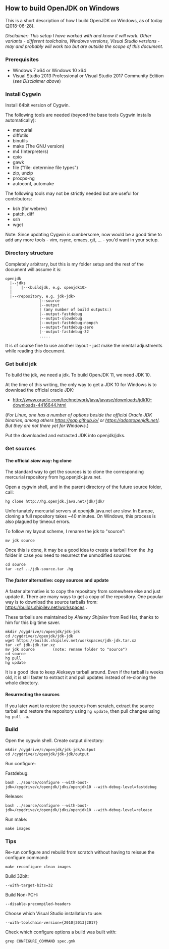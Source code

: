 ## How to build OpenJDK on Windows

This is a short description of how I build OpenJDK on Windows, as of today (2018-06-28).

_Disclaimer: This setup I have worked with and know it will work. Other variants - different toolchains, Windows versions, Visual Studio versions - may and probably will work too but are outside the scope of this document._

### Prerequisites

- Windows 7 x64 or Windows 10 x64
- Visual Studio 2013 Professional or Visual Studio 2017 Community Edition (_see Disclaimer above_)

### Install Cygwin
Install 64bit version of Cygwin. 

The following tools are needed (beyond the base tools Cygwin installs automatically):
- mercurial
- diffutils
- binutils
- make (The GNU version)
- m4 (Interpreters)
- cpio 
- gawk
- file ("file: determine file types")
- zip, unzip
- procps-ng
- autoconf, automake

The following tools may not be strictly needed but are useful for contributors:
- ksh (for webrev)
- patch, diff
- ssh
- wget

Note: Since updating Cygwin is cumbersome, now would be a good time to add any more tools - vim, rsync, emacs, git, ... - you'd want in your setup.

### Directory structure

Completely arbitrary, but this is my folder setup and the rest of the document will assume it is:

```
openjdk
  |--jdks
  |    |--<buildjdk, e.g. openjdk10>
  |
  |--<repository, e.g. jdk-jdk>
               |--source
               |--output
               | (any number of build outputs:)
               |--output-fastdebug
               |--output-slowdebug
               |--output-fastdebug-nonpch
               |--output-fastdebug-zero
               |--output-fastdebug-32
               .....
```
It is of course fine to use another layout - just make the mental adjustments while reading this document.

### Get build jdk

To build the jdk, we need a jdk. To build OpenJDK 11, we need JDK 10. 

At the time of this writing, the only way to get a JDK 10 for Windows is to download the official oracle JDK:
 - http://www.oracle.com/technetwork/java/javase/downloads/jdk10-downloads-4416644.html

(_For Linux, one has a number of options beside the official Oracle JDK binaries, among others https://sap.github.io/ or https://adoptopenjdk.net/. But they are not there yet for Windows._)

Put the downloaded and extracted JDK into openjdk/jdks.

### Get sources

#### The official _slow_ way: hg clone

The standard way to get the sources is to clone the corresponding mercurial repository from hg.openjdk.java.net.

Open a cygwin shell, and in the parent directory of the future source folder, call:

````
hg clone http://hg.openjdk.java.net/jdk/jdk/
````

Unfortunately mercurial servers at openjdk.java.net are slow. In Europe, cloning a full repository takes ~40 minutes. On Windows, this process is also plagued by timeout errors.

To follow my layout scheme, I rename the jdk to "source":
````
mv jdk source
````

Once this is done, it may be a good idea to create a tarball from the .hg folder in case you need to resurrect the unmodified sources:

````
cd source
tar -czf ../jdk-source.tar .hg
````

#### The _faster_ alternative: copy sources and update

A faster alternative is to copy the repository from somewhere else and just update it. There are many ways to get a copy of the repository. One popular way is to download the source tarballs from: https://builds.shipilev.net/workspaces . 

These tarballs are maintained by _Aleksey Shipilev_ from Red Hat, thanks to him for this big time saver.

```
mkdir /cygdrive/c/openjdk/jdk-jdk
cd /cygdrive/c/openjdk/jdk-jdk
wget https://builds.shipilev.net/workspaces/jdk-jdk.tar.xz
tar -xf jdk-jdk.tar.xz
mv jdk source        (note: rename folder to "source")
cd source
hg pull
hg update
```

It is a good idea to keep Alekseys tarball around. Even if the tarball is weeks old, it is still faster to extract it and pull updates instead of re-cloning the whole directory.

#### Resurrecting the sources

If you later want to restore the sources from scratch, extract the source tarball and restore the repository using `hg update`, then pull changes using `hg pull -u`. 


### Build

Open the cygwin shell. Create output directory:

```
mkdir /cygdrive/c/openjdk/jdk-jdk/output
cd /cygdrive/c/openjdk/jdk-jdk/output
```

Run configure:

Fastdebug:
```
bash ../source/configure --with-boot-jdk=/cygdrive/c/openjdk/jdks/openjdk10 --with-debug-level=fastdebug
```

Release:
```
bash ../source/configure --with-boot-jdk=/cygdrive/c/openjdk/jdks/openjdk10 --with-debug-level=release
```

Run make:
```
make images
```

### Tips

Re-run configure and rebuild from scratch without having to reissue the configure command:

```
make reconfigure clean images
```

Build 32bit:
```
--with-target-bits=32
```

Build Non-PCH:
```
--disable-precompiled-headers
```

Choose which Visual Studio installation to use:
```
--with-toolchain-version={2010|2013|2017}
```

Check which configure options a build was built with:

```
grep CONFIGURE_COMMAND spec.gmk
```




